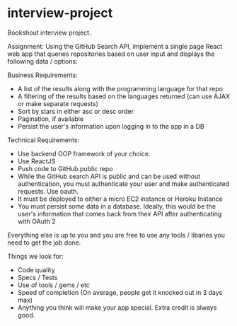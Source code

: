 # interview-project
Bookshout interview project.

Assignment: Using the GitHub Search API, implement a single page React web app that queries repositories based on user input and displays the following data / options:

Business Requirements:
- A list of the results along with the programming language for that repo
- A filtering of the results based on the languages returned (can use AJAX or make separate requests)
- Sort by stars in either asc or desc order
- Pagination, if available
- Persist the user's information upon logging in to the app in a DB

Technical Requirements:
- Use backend OOP framework of your choice.
- Use ReactJS
- Push code to GitHub public repo
- While the GitHub search API is public and can be used without authentication, you must authenticate your user and make authenticated requests. Use oauth.
- It must be deployed to either a micro EC2 instance or Heroku Instance
- You must persist some data in a database. Ideally, this would be the user's information that comes back from their API after authenticating with OAuth 2


Everything else is up to you and you are free to use any tools / libaries you need to get the job done. 

Things we look for:
- Code quality
- Specs / Tests
- Use of tools / gems / etc
- Speed of completion (On average, people get it knocked out in 3 days max)
- Anything you think will make your app special. Extra credit is always good.
